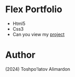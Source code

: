 
# Flex Portfolio

- Html5
- Css3
- Can you view my [project](https://toshpulatovalimardon.github.io/flex-portfolio/)

# Author 
(2024) Toshpo'latov Alimardon

